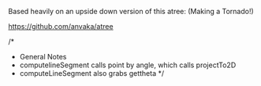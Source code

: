 Based heavily on an upside down version of this atree: (Making a Tornado!)

https://github.com/anvaka/atree

/\*

- General Notes
- computelineSegment calls point by angle, which calls projectTo2D
- computeLineSegment also grabs gettheta
  \*/
